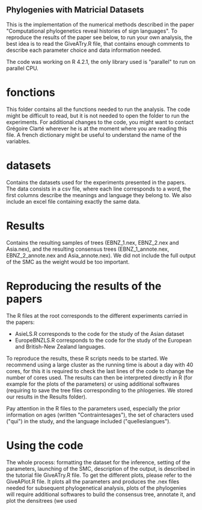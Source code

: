 ## Phylogenies with Matricial Datasets

This is the implementation of the numerical methods described in the paper "Computational phylogenetics reveal histories of sign languages". To reproduce the results of the paper see below, to run your own analysis, the best idea is to read the GiveATry.R file, that contains enough comments to describe each parameter choice and data information needed.

The code was working on R 4.2.1, the only library used is "parallel" to run on parallel CPU.

# fonctions

This folder contains all the functions needed to run the analysis. The code might be difficult to read, but it is not needed to open the folder to run the experiments. For additional changes to the code, you might want to contact Grégoire Clarté wherever he is at the moment where you are reading this file. A french dictionary might be useful to understand the name of the variables.

# datasets

Contains the datasets used for the experiments presented in the papers. The data consists in a csv file, where each line corresponds to a word, the first columns describe the meanings and language they belong to. We also include an excel file containing exactly the same data.

# Results

Contains the resulting samples of trees (EBNZ_1.nex, EBNZ_2.nex and Asia.nex), and the resulting consensus trees (EBNZ_1_annote.nex, EBNZ_2_annote.nex and Asia_annote.nex). We did not include the full output of the SMC as the weight would be too important.

# Reproducing the results of the papers

The R files at the root corresponds to the different experiments carried in the papers:
- AsieLS.R corresponds to the code for the study of the Asian dataset
- EuropeBNZLS.R corresponds to the code for the study of the European and British-New Zealand languages.


To reproduce the results, these R scripts needs to be started. We recommend using a large cluster as the running time is about a day with 40 cores, for this it is required to check the last lines of the code to change the number of cores used. The results can then be interpreted directly in R (for example for the plots of the parameters) or using additional softwares (requiring to save the tree files corresponding to the phlogenies. We stored our results in the Results folder).

Pay attention in the R files to the parameters used, especially the prior information on ages (written "Contraintesages"), the set of characters used ("qui") in the study, and the language included ("quelleslangues").

# Using the code

The whole process: formatting the dataset for the inference, setting of the parameters, launching of the SMC, description of the output, is described in the tutorial file GiveATry.R file. 
To get the different plots, please refer to the GiveAPlot.R file. It plots all the parameters and produces the .nex files needed for subsequent phylogenetical analysis, plots of the phylogenies will require additional softwares to build the consensus tree, annotate it, and plot the densitrees (we used
